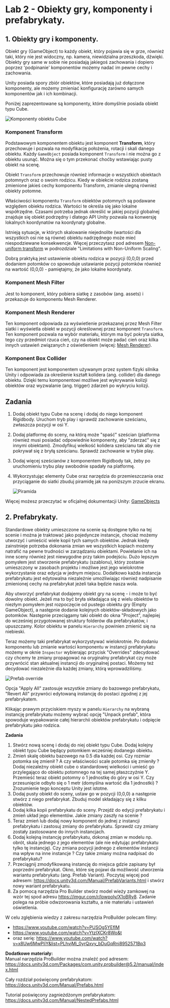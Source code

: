 # Lab 2 - Obiekty gry, komponenty i prefabrykaty.

## 1. Obiekty gry i komponenty.

Obiekt gry (GameObject) to każdy obiekt, który pojawia się w grze, również taki, który nie jest widoczny, np. kamera, niewidzialna przeszkoda, dźwięki. Obiekty gry same w sobie nie posiadają jakiegoś zachowania i dopiero poprzez 'podpinanie' komponentów możemy nadać im pewne cechy i zachowania.

Unity posiada spory zbiór obiektów, które posiadają już dołączone komponenty, ale możemy zmieniać konfigurację zarówno samych komponentów jak i ich kombinacji.

Poniżej zaprezentowane są komponenty, które domyślnie posiada obiekt typu Cube.

![Komponenty obiektu Cube](cube_components.png)


### **Komponent Transform**

Podstawowym komponentem obiektu jest komponent **Transform**, który przechowuje i pozwala na modyfikację położenia, rotacji i skali danego obiektu. Każdy `GameObject` posiada komponent `Transform` i nie można go z obiektu usunąć. Można się o tym przekonać choćby wstawiając pusty obiekt na scenę.

Obiekt `Transform` przechowuje również informacje o wszystkich obiektach potomnych oraz o swoim rodzicu. Kiedy w obiekcie rodzica zostaną zmienione jakieś cechy komponentu Transform, zmianie ulegną również obiekty potomne.

Właściwości komponentu `Transform` obiektów potomnych są podawane względem obiektu rodzica. Wartości te określa się jako lokalne współrzędne. Czasami potrzeba jednak określić w jakiej pozycji globalnej znajduje się obiekt podrzędny i dlatego API Unity pozwala na konwersję lokalnych koordynatów na koordynaty globalne.

Istnieją sytuacje, w których skalowanie niejednolite (wartości dla wszystkich osi nie są równe) obiektu nadrzędnego może mieć niespodziewane konsekwencje. Więcej przeczytasz pod adresem [Non-uniform transform](https://docs.unity3d.com/2022.3/Documentation/Manual/class-Transform.html) w podrozdziale "Limitations with Non-Uniform Scaling".

Dobrą praktyką jest ustawienie obiektu rodzica w pozycji (0,0,0) przed dodaniem potomków co spowoduje ustawianie pozycji potomków również na wartość (0,0,0) - pamiętajmy, że jako lokalne koordynaty.

### **Komponent Mesh Filter**

Jest to komponent, który pobiera siatkę z zasobów (ang. assets) i przekazuje do komponentu Mesh Renderer.

### **Komponent Mesh Renderer**

Ten komponent odpowiada za wyświetlenie przekazanej przez Mesh Filter siatki i wyświetla obiekt w pozycji określownej przez komponent `Transform`. Ten komponent pozwala na wybór materiału, którym ma być pokryta siatka, tego czy przedmiot rzuca cień, czy na obiekt może padać cień oraz kilka innych ustawień związanych z oświetleniem (więcej: [Mesh Renderer](https://docs.unity3d.com/2022.3/Documentation/Manual/class-MeshRenderer.html*)).

### **Komponent Box Collider**

Ten komponent jest komponentem używanym przez system fizyki silnika Unity i odpowiada za określenie kształt kolidera (ang. collider) dla danego obiektu.
Dzięki temu komponentowi możliwe jest wykrywanie kolizji obiektów oraz wyzwalanie (ang. trigger) zdarzeń po wykryciu kolizji.

## Zadania

1. Dodaj obiekt typu Cube na scenę i dodaj do niego komponent Rigidbody. Uruchom tryb play i sprawdź zachowanie sześcianu, zwłaszcza pozycji w osi Y.
2. Dodaj platformę do sceny, na którą może "spaść" sześcian (platforma również musi posiadać odpowiednie komponenty, aby "zderzać" się z innymi obiektami). Zmodyfikuj wielkość kolidera sześcianu tak aby nie pokrywał się z bryłą sześcianu. Sprawdź zachowanie w trybie play.
3. Dodaj więcej sześcianów z komponentem Rigidbody tak, żeby po uruchomieniu trybu play swobodnie spadały na platformę.
4. Wykorzystując elementy Cube oraz narzędzia do przemieszczania oraz przyciąganie do siatki zbuduj piramidę jak na poniższym zrzucie ekranu.

   ![Piramida](pyramid.png)


Więcej możesz przeczytać w oficjalnej dokumentacji Unity: [GameObjects](https://docs.unity3d.com/Manual/GameObjects.html)

## 2. Prefabrykaty.


Standardowe obiekty umieszczone na scenie są dostępne tylko na tej scenie i można je traktować jako pojedyncze instancje, chociaż możemy utworzyć i umieścić wiele kopii tych samych obiektów. Jednak kiedy zainstnieje potrzeba dokonania zmian we wszystkich kopiach możemy natrafić na pewne trudności w zarządzaniu obiektami. Powielanie ich na inne sceny również jest niewygodne przy takim podejściu.
Dużo lepszym pomysłem jest stworzenie prefabrykatu (szablonu), który zostanie umieszczony w zasobach projektu i możliwe jest jego wielokrotne wykorzystanie oraz edycja w jednym miejscu. Dodatkowo każda instancja prefabrykatu jest edytowalna niezależnie umożliwiając również nadpisanie zmienionej cechy na prefabrykat jeżeli taka będzie nasza wola.

Aby utworzyć prefabrykat dodajemy obiekt gry na scenę - i może to być dowolny obiekt. Jeżeli ma to być bryła składająca się z wielu obiektów to niezłym pomysłem jest rozpoczęcie od pustego obiektu gry (Empty GameObject), a następnie dodanie kolejnych obiektów-składowych jako potomków. Następnie przeciągamy taki obiekt do okna "Project", najlepiej do wcześniej przygotowanej struktury folderów dla prefabrykatów, i upuszczamy. Kolor obiektu w panelu `Hierarchy` powinien zmienić się na niebieski.

Teraz możemy taki prefabrykat wykorzystywać wielokrotnie. Po dodaniu komponentu lub zmianie wartości komponentu w instancji prefabrykatu możemy w oknie `Inspector` wybierając przycisk "Overrides" zdecydować czy chcemy te zmiany propagować na oryginalny prefabrykat czy może przywrócić stan aktualnej instancji do oryginalnej postaci. Możemy też decydować niezależnie dla każdej zmiany, którą wprowadziliśmy.

![Prefab override](prefab_overrides.png)

Opcja "Apply All" zastosuje wszystkie zmiany do bazowego prefabrykatu, "Revert All" przywróci edytowaną instancję do postaci zgodnej z jej prefabrykatem. 

Klikając prawym przyciskiem myszy w panelu `Hierarchy` na wybraną instancję prefabrykatu możemy wybrać opcję "Unpack prefab", która spowoduje wypakowanie całej hierarchii obiektów prefabrykatu i odpięcie prefabrykatu jako rodzica.

**Zadania**  

1. Stwórz nową scenę i dodaj do niej obiekt typu Cube. Dodaj kolejny obiekt typu Cube będący potomkiem wcześniej dodanego obiektu.
2. Zmień skalę obiektu bazowego na 0.5 dla każdej osi. Czy rozmiar potomka się zmienił ? A czy właściwości scale potomka się zmieniły ? Dodaj niezależny obiekt cube o standardowej wielkości i umieść go przylegająco do obiektu potomnego na tej samej płaszczyźnie Y. Przemieść teraz obiekt potomny o 1 jednostkę do góry w osi Y. Czy przesunięcie odbyło się o 1 metr (domyślna wartość dla 1 jednostki) ?  Zrozumienie tego konceptu Unity jest istotne. 
3. Dodaj pusty obiekt do sceny, ustaw go w pozycji (0,0,0) a następnie stwórz z niego prefabrykat. Zbuduj model składający się z kilku obiektów.
4. Dodaj kilka kopii prefabrykatu do sceny. Przejdź do edycji prefabrykatu i zmień układ jego elementów. Jakie zmiany zaszły na scenie ?
5. Teraz zmień lub dodaj nowy komponent do jednej z instancji prefabrykatu i zastosuj zmiany do prefabrykatu. Sprawdź czy zmiany zostały zastosowane do innych instancjach. 
6. Dodaj kolejną instancję prefabrykatu, dokonaj zmian w modelu np. obrót, skala jednego z jego elementów (ale nie edytując prefabrykatu tylko tę instancję). Czy zmiana pozycji jednego z elementów instancji ma wpływ na inne instancje ? Czy takie zmiany można nadpisać do prefabrykatu?
7. Przeciągnij zmodyfikowaną instancję do miejsca gdzie zapisany był poprzedni prefabrykat. Okno, które się pojawi da możliwość utworzenia wariantu prefabrykatu (ang. Prefab Variant). Poczytaj więcej pod adresem: https://docs.unity3d.com/Manual/PrefabVariants.html i stwórz nowy wariant prefabrykatu.
8. Za pomocą narzędzia Pro Builder stwórz model wieży zamkowej na wzór tej spod adresu https://imgur.com/r/lowpoly/X1oBRy8. Zadanie polega na próbie odwzorowania kształtu, a nie materiału i ustawień oświetlenia.

W celu zglębienia wiedzy z zakresu narzędzia ProBuilder polecam filmy:
* https://www.youtube.com/watch?v=PUSOg5YEflM
* https://www.youtube.com/watch?v=YtzIXCKr8Wo&t
* oraz serię: https://www.youtube.com/watch?v=x8Uw6MwPliY&list=PLhvjMi_0yrQxvy_bDuGqRni8952571Bp3

__Dodatkowe materiały:__  
Manual narzędzia ProBuilder można znaleźć pod adresem: https://docs.unity3d.com/Packages/com.unity.probuilder@5.2/manual/index.html



Cały rozdział poświęcony prefabrykatom: https://docs.unity3d.com/Manual/Prefabs.html

Tutorial poświęcony zagnieżdżonym prefabrykatom: https://docs.unity3d.com/Manual/NestedPrefabs.html